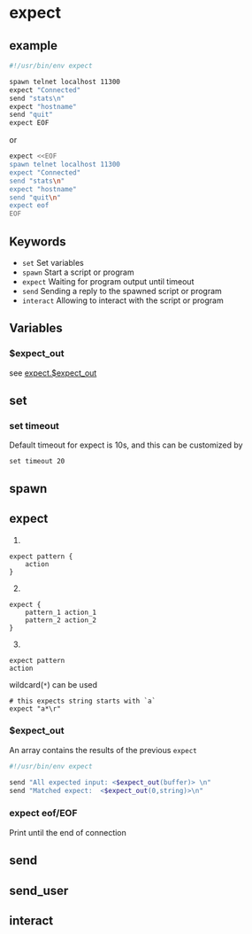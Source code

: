 # expect

## example

```bash
#!/usr/bin/env expect

spawn telnet localhost 11300
expect "Connected"
send "stats\n"
expect "hostname"
send "quit"
expect EOF
```

or 

```bash
expect <<EOF
spawn telnet localhost 11300
expect "Connected"
send "stats\n"
expect "hostname"
send "quit\n"
expect eof
EOF
```

## Keywords

- `set` Set variables
- `spawn` Start a script or program
- `expect` Waiting for program output until timeout
- `send` Sending a reply to the spawned script or program
- `interact` Allowing to interact with the script or program

## Variables

### $expect_out

see [expect.$expect_out](#expect_out_1)

## set

### set timeout

Default timeout for expect is 10s, and this can be customized by

```expect
set timeout 20
```

## spawn

## expect

1.
```expect
expect pattern {
    action
}
```

2.
```expect
expect {
    pattern_1 action_1
    pattern_2 action_2
}
```

3.
```expect
expect pattern
action
```

wildcard(`*`) can be used

```expect
# this expects string starts with `a`
expect "a*\r"
```

### $expect_out

An array contains the results of the previous `expect`

```bash
#!/usr/bin/env expect

send "All expected input: <$expect_out(buffer)> \n"
send "Matched expect:  <$expect_out(0,string)>\n"
```

### expect eof/EOF

Print until the end of connection

## send

## send_user

## interact
